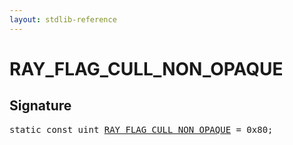 ```yaml
---
layout: stdlib-reference
---
```


# RAY_FLAG_CULL_NON_OPAQUE

## Signature
<pre>
<span class='code_keyword'>static</span> <span class='code_keyword'>const</span> <span class="code_keyword">uint</span> <a href="/stdlib-reference/global-decls/RAY_FLAG_CULL_NON_OPAQUE" class="code_var">RAY_FLAG_CULL_NON_OPAQUE</a> = 0x80;
</pre>


